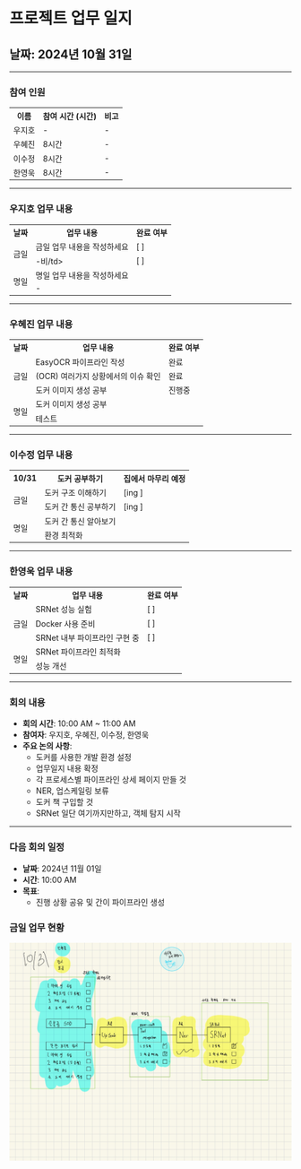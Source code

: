 # 프로젝트 업무 일지

## 날짜: 2024년 10월 31일

---

### 참여 인원

<div align="center">

<table>
  <tr>
    <th>이름</th>
    <th>참여 시간 (시간)</th>
    <th>비고</th>
  </tr>
  <tr>
    <td>우지호</td>
    <td>-</td>
    <td>-</td>
  </tr>
  <tr>
    <td>우혜진</td>
    <td>8시간</td>
    <td>-</td>
  </tr>
  <tr>
    <td>이수정</td>
    <td>8시간</td>
    <td>-</td>
  </tr>
  <tr>
    <td>한영욱</td>
    <td>8시간</td>
    <td>-</td>
  </tr>
</table>

</div>

---

### 우지호 업무 내용

<div align="center">

<table>
  <tr>
    <th>날짜</th>
    <th>업무 내용</th>
    <th>완료 여부</th>
  </tr>
  <tr>
    <td rowspan="2">금일</td>
    <td>금일 업무 내용을 작성하세요</td>
    <td>[ ]</td>
  </tr>
  <tr>
    <td>-비/td>
    <td>[ ]</td>
  </tr>
  <tr>
    <td rowspan="2">명일</td>
    <td>명일 업무 내용을 작성하세요</td>
    <td></td>
  </tr>
  <tr>
    <td>-</td>
    <td></td>
  </tr>
</table>

</div>

---

### 우혜진 업무 내용

<div align="center">

<table>
  <tr>
    <th>날짜</th>
    <th>업무 내용</th>
    <th>완료 여부</th>
  </tr>
  <tr>
    <td rowspan="3">금일</td>
    <td>EasyOCR 파이프라인 작성</td>
    <td>완료</td>
  </tr>
  <tr>
    <td>(OCR) 여러가지 상황에서의 이슈 확인</td>
    <td>완료</td>
  </tr>
  <tr>
    <td>도커 이미지 생성 공부</td>
    <td>진행중</td>
  </tr>
  <tr>
    <td rowspan="2">명일</td>
    <td>도커 이미지 생성 공부</td>
    <td></td>
  </tr>
  <tr>
    <td>테스트</td>
    <td></td>
  </tr>
</table>

</div>

---

### 이수정 업무 내용

<div align="center">

<table>
  <tr>
    <th>10/31</th>
    <th>도커 공부하기</th>
    <th>집에서 마무리 예정</th>
  </tr>
  <tr>
    <td rowspan="2">금일</td>
    <td>도커 구조 이해하기</td>
    <td>[ing ]</td>
  </tr>
  <tr>
    <td>도커 간 통신 공부하기</td>
    <td>[ing ]</td>
  </tr>
  <tr>
    <td rowspan="2">명일</td>
    <td>도커 간 통신 알아보기</td>
    <td></td>
  </tr>
  <tr>
    <td>환경 최적화</td>
    <td></td>
  </tr>
</table>

</div>

---

### 한영욱 업무 내용

<div align="center">

<table>
  <tr>
    <th>날짜</th>
    <th>업무 내용</th>
    <th>완료 여부</th>
  </tr>
  <tr>
    <td rowspan="3">금일</td>
    <td>SRNet 성능 실험</td>
    <td>[ ]</td>
  </tr>
  <tr>
    <td>Docker 사용 준비</td>
    <td>[ ]</td>
  </tr>
  <tr>
    <td>SRNet 내부 파이프라인 구현 중</td>
    <td>[ ]</td>
  </tr>
  <tr>
    <td rowspan="2">명일</td>
    <td>SRNet 파이프라인 최적화</td>
    <td></td>
  </tr>
  <tr>
    <td>성능 개선</td>
    <td></td>
  </tr>
</table>

</div>

---

### 회의 내용

- **회의 시간**: 10:00 AM ~ 11:00 AM
- **참여자**: 우지호, 우혜진, 이수정, 한영욱
- **주요 논의 사항**:
  - 도커를 사용한 개발 환경 설정
  - 업무일지 내용 확정
  - 각 프로세스별 파이프라인 상세 페이지 만들 것
  - NER, 업스케일링 보류
  - 도커 책 구입할 것
  - SRNet 일단 여기까지만하고, 객체 탐지 시작

---

### 다음 회의 일정

- **날짜**: 2024년 11월 01일
- **시간**: 10:00 AM
- **목표**:
  - 진행 상황 공유 및 간이 파이프라인 생성


### 금일 업무 현황
![Image](https://github.com/AnBoIms/AnBoIms/raw/main/flow_chart_imgs/Dlog/1031.jpg)
